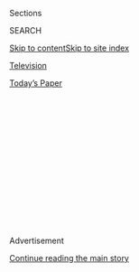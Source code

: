 <div id="app">

<div>

<div>

<div>

<div class="NYTAppHideMasthead css-1q2w90k e1suatyy0">

<div class="section css-ui9rw0 e1suatyy2">

<div class="css-eph4ug er09x8g0">

<div class="css-6n7j50">

</div>

<span class="css-1dv1kvn">Sections</span>

<div class="css-10488qs">

<span class="css-1dv1kvn">SEARCH</span>

</div>

[Skip to content](#site-content)[Skip to site
index](#site-index)

</div>

<div id="masthead-section-label" class="css-1wr3we4 eaxe0e00">

[Television](https://www.nytimes.com/section/arts/television)

</div>

<div class="css-10698na e1huz5gh0">

</div>

</div>

<div id="masthead-bar-one" class="section hasLinks css-15hmgas e1csuq9d3">

<div class="css-uqyvli e1csuq9d0">

</div>

<div class="css-1uqjmks e1csuq9d1">

</div>

<div class="css-9e9ivx">

[](https://myaccount.nytimes.com/auth/login?response_type=cookie&client_id=vi)

</div>

<div class="css-1bvtpon e1csuq9d2">

[Today’s
Paper](https://www.nytimes.com/section/todayspaper)

</div>

</div>

</div>

</div>

<div data-aria-hidden="false">

<div id="site-content" data-role="main">

<div>

<div class="css-1aor85t" style="opacity:0.000000001;z-index:-1;visibility:hidden">

<div class="css-1hqnpie">

<div class="css-epjblv">

<span class="css-17xtcya">[Television](/section/arts/television)</span><span class="css-x15j1o">|</span><span class="css-fwqvlz">Trevor
Noah Thinks Trump Is ‘Oddly Chilled Out’ About
Russia</span>

</div>

<div class="css-k008qs">

<div class="css-1iwv8en">

<span class="css-18z7m18"></span>

<div>

</div>

</div>

<span class="css-1n6z4y">https://nyti.ms/2DfoKSm</span>

<div class="css-1705lsu">

<div class="css-4xjgmj">

<div class="css-4skfbu" data-role="toolbar" data-aria-label="Social Media Share buttons, Save button, and Comments Panel with current comment count" data-testid="share-tools">

  - 
  - 
  - 
  - 
    
    <div class="css-6n7j50">
    
    </div>

  - 
  - 

</div>

</div>

</div>

</div>

</div>

</div>

<div id="NYT_TOP_BANNER_REGION" class="css-13pd83m">

</div>

<div id="top-wrapper" class="css-1sy8kpn">

<div id="top-slug" class="css-l9onyx">

Advertisement

</div>

[Continue reading the main
story](#after-top)

<div class="ad top-wrapper" style="text-align:center;height:100%;display:block;min-height:250px">

<div id="top" class="place-ad" data-position="top" data-size-key="top">

</div>

</div>

<div id="after-top">

</div>

</div>

<div>

<div id="sponsor-wrapper" class="css-1hyfx7x">

<div id="sponsor-slug" class="css-19vbshk">

Supported by

</div>

[Continue reading the main
story](#after-sponsor)

<div id="sponsor" class="ad sponsor-wrapper" style="text-align:center;height:100%;display:block">

</div>

<div id="after-sponsor">

</div>

</div>

<div class="css-186x18t">

Best of Late Night

</div>

<div class="css-1vkm6nb ehdk2mb0">

# Trevor Noah Thinks Trump Is ‘Oddly Chilled Out’ About Russia

</div>

The president said he didn’t ask Vladimir Putin whether Russia paid to
have U.S. troops killed. The “Daily Show” host can see why that talk
would have been “super awkward.”

<div class="css-79elbk" data-testid="photoviewer-wrapper">

<div class="css-z3e15g" data-testid="photoviewer-wrapper-hidden">

</div>

<div class="css-1a48zt4 ehw59r15" data-testid="photoviewer-children">

![<span class="css-16f3y1r e13ogyst0" data-aria-hidden="true">Trevor
Noah believes President Trump when he says the briefing on Russian
bounties never reached his desk: “I mean, his desk is so full of Goya
beans, where were they going to put the
files?”</span><span class="css-cnj6d5 e1z0qqy90" itemprop="copyrightHolder"><span class="css-1ly73wi e1tej78p0">Credit...</span><span><span>Comedy
Central</span></span></span>](https://static01.nyt.com/images/2020/07/30/arts/30latenight/30latenight-articleLarge.png?quality=75&auto=webp&disable=upscale)

</div>

</div>

<div class="css-18e8msd">

<div class="css-vp77d3 epjyd6m0">

<div class="css-1baulvz">

By <span class="css-1baulvz last-byline" itemprop="name">Trish
Bendix</span>

</div>

</div>

  - July 30,
    2020

  - 
    
    <div class="css-4xjgmj">
    
    <div class="css-d8bdto" data-role="toolbar" data-aria-label="Social Media Share buttons, Save button, and Comments Panel with current comment count" data-testid="share-tools">
    
      - 
      - 
      - 
      - 
        
        <div class="css-6n7j50">
        
        </div>
    
      - 
      - 
    
    </div>
    
    </div>

</div>

</div>

<div class="section meteredContent css-1r7ky0e" name="articleBody" itemprop="articleBody">

<div class="css-1fanzo5 StoryBodyCompanionColumn">

<div class="css-53u6y8">

*Welcome to Best of Late Night, a rundown of the previous night’s
highlights that lets you sleep — and lets us get paid to watch comedy.
We’re all stuck at home at the moment, so here are the* [*50 best movies
on Netflix right
now*](https://www.nytimes.com/interactive/2020/arts/television/best-movies-on-netflix.html)*.*

## No Room for Intelligence

U.S. intelligence officials have concluded that Russia paid bounties to
Afghan militants to kill American soldiers. [In an
interview](https://www.nytimes.com/2020/07/29/us/politics/trump-putin-bounties.html)
released on Wednesday, President Trump said he didn’t bring that up in a
recent conversation with President Vladimir Putin, and that a briefing
on the subject never reached his desk.

“Unlike every other American president, he’s been oddly chilled out
about Russian aggression toward the U.S.,” Trevor Noah said on “The
Daily Show.”

</div>

</div>

<div class="css-1u3pw94">

</div>

<div class="css-1fanzo5 StoryBodyCompanionColumn">

<div class="css-53u6y8">

> “First of all, I actually believe Trump when he says that this
> intelligence briefing never reached his desk. Because I mean, his desk
> is so full of Goya beans, where were they going to put the files?” *—
> TREVOR NOAH*
> 
> “*\[imitating Trump aide\]* Sir, we’d have something we’d like to get
> on your desk immediately. There’s a bit of a — bit of a bean jam right
> now. Little backup on the bean products, so maybe next week stop back
> and I’ll see if I can work through the beans.” *— SETH MEYERS*
> 
> “But it is bizarre that Trump is the most impulsive president ever —
> except when it comes to Russia. I mean, people are protesting against
> the police and he’s like, ‘We’ve got to send in the troops. Break it
> up people, we’ve got to destroy them\!’ But when Russia is putting
> bounties on American troops, he’s like, ** ‘They’re only lashing out
> because we hurt them. Like Dr. Jen says: Hurt people hurt people.’” *—
> TREVOR NOAH*
> 
> “I mean, I guess I can understand where Trump is coming from. It is
> super awkward bringing up to your buddy how he put a bounty on your
> soldiers’ heads, you know? You’re talking sports, you’re talking
> chicks — you don’t want ruin the vibe with how he’s spearheading a
> campaign to compensate enemy combatants for killing your troops. Zero
> chill, man, zero chill\!” *— TREVOR NOAH*

## The Punchiest Punchlines (Bezos and Friends Edition)

</div>

</div>

<div class="css-cfo9c3">

</div>

<div class="css-1fanzo5 StoryBodyCompanionColumn">

<div class="css-53u6y8">

> “It was not an easy day for lawmakers. They were like, ‘I’d grill you,
> but I need Amazon to survive, Google knows my search history, Apple’s
> got my texts and Facebook’s got my drunk pics. So we’re good.’” *—
> JIMMY FALLON, on the chief executives of those companies testifying
> before Congress on Wednesday*
> 
> “I don’t like to pass judgment, but these guys made the cast of ‘The
> Big Bang Theory’ look like the Avengers.” *— JIMMY FALLON*
> 
> “It is basically like the Super Bowl of guys who are picked last in
> sports.” *— JIMMY FALLON*
> 
> “While Jeff Bezos is testifying in Congress for the first time ever,
> his ex-wife, Mackenzie Scott, was making news of her own. Because
> Forbes magazine recently named her the third richest woman in America,
> but now she’s working hard on moving down the list.” *— TREVOR NOAH*
> 
> “Damn, $1.7 billion donated to charity\! It’s almost like Mackenzie
> Scott is determined to be the anti-Bezos. She’s woke, she doesn’t
> hoard her money, and she has a full head of hair.” *— TREVOR NOAH*

## The Bits Worth Watching

Trevor Noah made the case for why Black women deserve more credit for
their roles in major American movements, from women’s suffrage to Black
Lives Matter.

</div>

</div>

<div class="css-cfo9c3">

</div>

<div class="css-1fanzo5 StoryBodyCompanionColumn">

<div class="css-53u6y8">

## What We’re Excited About on Thursday Night

Dan Levy, the Emmy-nominated co-creator and star of “Schitt’s Creek,”
will talk with Seth Meyers on Thursday’s “Late Night.”

## Also, Check This Out

</div>

</div>

<div class="css-79elbk" data-testid="photoviewer-wrapper">

<div class="css-z3e15g" data-testid="photoviewer-wrapper-hidden">

</div>

<div class="css-1a48zt4 ehw59r15" data-testid="photoviewer-children">

![<span class="css-16f3y1r e13ogyst0" data-aria-hidden="true">From left:
Belinda Carlisle, Kathy Valentine, Charlotte Caffey, Gina Schock and
Jane Wiedlin of the Go-Go’s a few years after “Beauty and the Beat” made
history.</span><span class="css-cnj6d5 e1z0qqy90" itemprop="copyrightHolder"><span class="css-1ly73wi e1tej78p0">Credit...</span><span>George
Rose/Getty
Images</span></span>](https://static01.nyt.com/images/2020/07/30/arts/30go-gos-copy/merlin_175050309_fc919048-d37f-4d12-a434-f67dbe4a9652-articleLarge.jpg?quality=75&auto=webp&disable=upscale)

</div>

</div>

<div class="css-1fanzo5 StoryBodyCompanionColumn">

<div class="css-53u6y8">

[A new documentary about the
Go-Go’s](https://www.nytimes.com/2020/07/29/arts/music/the-go-gos-documentary.html)
details the band’s historic rise to fame, inevitable split and evolving
status.

</div>

</div>

</div>

<div>

</div>

<div>

</div>

<div>

</div>

<div>

<div id="bottom-wrapper" class="css-1ede5it">

<div id="bottom-slug" class="css-l9onyx">

Advertisement

</div>

[Continue reading the main
story](#after-bottom)

<div id="bottom" class="ad bottom-wrapper" style="text-align:center;height:100%;display:block;min-height:90px">

</div>

<div id="after-bottom">

</div>

</div>

</div>

</div>

</div>

## Site Index

<div>

</div>

## Site Information Navigation

  - [© <span>2020</span> <span>The New York Times
    Company</span>](https://help.nytimes.com/hc/en-us/articles/115014792127-Copyright-notice)

<!-- end list -->

  - [NYTCo](https://www.nytco.com/)
  - [Contact
    Us](https://help.nytimes.com/hc/en-us/articles/115015385887-Contact-Us)
  - [Work with us](https://www.nytco.com/careers/)
  - [Advertise](https://nytmediakit.com/)
  - [T Brand Studio](http://www.tbrandstudio.com/)
  - [Your Ad
    Choices](https://www.nytimes.com/privacy/cookie-policy#how-do-i-manage-trackers)
  - [Privacy](https://www.nytimes.com/privacy)
  - [Terms of
    Service](https://help.nytimes.com/hc/en-us/articles/115014893428-Terms-of-service)
  - [Terms of
    Sale](https://help.nytimes.com/hc/en-us/articles/115014893968-Terms-of-sale)
  - [Site
    Map](https://spiderbites.nytimes.com)
  - [Help](https://help.nytimes.com/hc/en-us)
  - [Subscriptions](https://www.nytimes.com/subscription?campaignId=37WXW)

</div>

</div>

</div>

</div>
